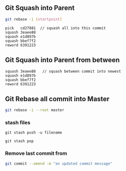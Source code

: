 ## Git Squash into Parent

```sh
git rebase -i [startpoint] 
```

```
pick   cd27881  // squash all into this commit
squash 3eaee88
squash e1d897b
squash bbef7f2
reword 6391223
```

## Git Squash into Parent from between

```
squash 3eaee88   // squash between commit into newest
squash e1d897b
squash bbef7f2
reword 6391223
```

## Git Rebase all commit into Master

```sh
git rebase -i --root master
```

### stash files

```
git stash push -u filename 
```

```
git stash pop
```

### Remove last commit from
```sh
git commit --amend -m "an updated commit message"
```

